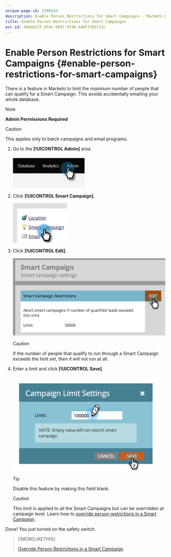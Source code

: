 ```yaml
---
unique-page-id: 2360243
description: Enable Person Restrictions for Smart Campaigns - Marketo Docs - Product Documentation
title: Enable Person Restrictions for Smart Campaigns
exl-id: 45bdaf3f-874c-493f-9746-440f7703713c
---
```

# Enable Person Restrictions for Smart Campaigns {#enable-person-restrictions-for-smart-campaigns}

There is a feature in Marketo to limit the _maximum_ number of people that can qualify for a Smart Campaign. This avoids accidentally emailing your whole database.

>[!NOTE]
>
>**Admin Permissions Required**

>[!CAUTION]
>
>This applies only to batch campaigns and email programs.

1. Go to the **[!UICONTROL Admin]** area.

   ![](assets/enable-person-restrictions-for-smart-campaigns-1.png)

1. Click **[!UICONTROL Smart Campaign]**.

   ![](assets/enable-person-restrictions-for-smart-campaigns-2.png)

1. Click **[!UICONTROL Edit]**.

   ![](assets/enable-person-restrictions-for-smart-campaigns-3.png)

   >[!CAUTION]
   >
   >If the number of people that qualify to run through a Smart Campaign exceeds the limit set, then it will not run at all.

1. Enter a limit and click **[!UICONTROL Save]**.

   ![](assets/enable-person-restrictions-for-smart-campaigns-4.png)

   >[!TIP]
   >
   >Disable this feature by making this field blank.

   >[!CAUTION]
   >
   >This limit is applied to all the Smart Campaigns but can be overridden at campaign level. Learn how to [override person restrictions in a Smart Campaign](/help/marketo/product-docs/core-marketo-concepts/smart-campaigns/using-smart-campaigns/override-person-restrictions-in-a-smart-campaign.md).

Done! You just turned on the safety switch.

>[!MORELIKETHIS]
>
>[Override Person Restrictions in a Smart Campaign](/help/marketo/product-docs/core-marketo-concepts/smart-campaigns/using-smart-campaigns/override-person-restrictions-in-a-smart-campaign.md)
